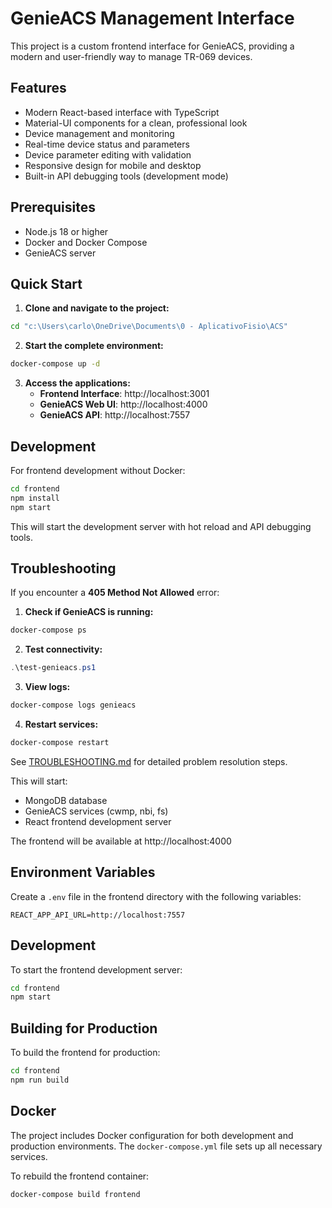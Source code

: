 # GenieACS Management Interface

This project is a custom frontend interface for GenieACS, providing a modern and user-friendly way to manage TR-069 devices.

## Features

- Modern React-based interface with TypeScript
- Material-UI components for a clean, professional look
- Device management and monitoring
- Real-time device status and parameters
- Device parameter editing with validation
- Responsive design for mobile and desktop
- Built-in API debugging tools (development mode)

## Prerequisites

- Node.js 18 or higher
- Docker and Docker Compose
- GenieACS server

## Quick Start

1. **Clone and navigate to the project:**
```bash
cd "c:\Users\carlo\OneDrive\Documents\0 - AplicativoFisio\ACS"
```

2. **Start the complete environment:**
```bash
docker-compose up -d
```

3. **Access the applications:**
   - **Frontend Interface**: http://localhost:3001
   - **GenieACS Web UI**: http://localhost:4000
   - **GenieACS API**: http://localhost:7557

## Development

For frontend development without Docker:

```bash
cd frontend
npm install
npm start
```

This will start the development server with hot reload and API debugging tools.

## Troubleshooting

If you encounter a **405 Method Not Allowed** error:

1. **Check if GenieACS is running:**
```bash
docker-compose ps
```

2. **Test connectivity:**
```powershell
.\test-genieacs.ps1
```

3. **View logs:**
```bash
docker-compose logs genieacs
```

4. **Restart services:**
```bash
docker-compose restart
```

See [TROUBLESHOOTING.md](TROUBLESHOOTING.md) for detailed problem resolution steps.

This will start:
- MongoDB database
- GenieACS services (cwmp, nbi, fs)
- React frontend development server

The frontend will be available at http://localhost:4000

## Environment Variables

Create a `.env` file in the frontend directory with the following variables:

```
REACT_APP_API_URL=http://localhost:7557
```

## Development

To start the frontend development server:

```bash
cd frontend
npm start
```

## Building for Production

To build the frontend for production:

```bash
cd frontend
npm run build
```

## Docker

The project includes Docker configuration for both development and production environments. The `docker-compose.yml` file sets up all necessary services.

To rebuild the frontend container:

```bash
docker-compose build frontend
```
